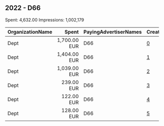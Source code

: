 ## 2022 - D66 
Spent: 4,632.00
Impressions: 1,002,179

|OrganizationName|Spent|PayingAdvertiserNames|CreativeUrls|Impressions|Genders|AgeBrackets|CountryCodes|BillingAddresses|CandidateBallotInformation|
|:---|---:|:---|:---|---:|:---|:---|:---|:---|:---|
|Dept|1,700.00 EUR|D66|[0](https://www.snap.com/political-ads/asset/ed9e9e9d2a5c649adce2a08b9d7bbae0507e93c170e1862a56c442d109321f63?mediaType=mp4)|432,080||18+|netherlands|"Delftseplein 27N,Rotterdam,3013AA,NL"|D66|
|Dept|1,404.00 EUR|D66|[1](https://www.snap.com/political-ads/asset/bc28d05cc5f54b57b739265afbae7da7ce652f65398146f59cde8bfb455c7722?mediaType=mp4)|322,282||18+|netherlands|"Delftseplein 27N,Rotterdam,3013AA,NL"|D66|
|Dept|1,039.00 EUR|D66|[2](https://www.snap.com/political-ads/asset/7481565c822b1af53421f0228bb1de1aa3b326fffc914d1eb5af2db919e13a30?mediaType=mp4)|181,531||18+|netherlands|"Delftseplein 27N,Rotterdam,3013AA,NL"|D66|
|Dept|239.00 EUR|D66|[3](https://www.snap.com/political-ads/asset/bc28d05cc5f54b57b739265afbae7da7ce652f65398146f59cde8bfb455c7722?mediaType=mp4)|31,660||18+|netherlands|"Delftseplein 27N,Rotterdam,3013AA,NL"|D66|
|Dept|122.00 EUR|D66|[4](https://www.snap.com/political-ads/asset/7481565c822b1af53421f0228bb1de1aa3b326fffc914d1eb5af2db919e13a30?mediaType=mp4)|18,484||18+|netherlands|"Delftseplein 27N,Rotterdam,3013AA,NL"|D66|
|Dept|128.00 EUR|D66|[5](https://www.snap.com/political-ads/asset/a01de724e74c8ebbdc34f40360dc5732bc969192ed0dce3b114ea3b61d7e6e04?mediaType=mp4)|16,142||18+|netherlands|"Delftseplein 27N,Rotterdam,3013AA,NL"|D66|
